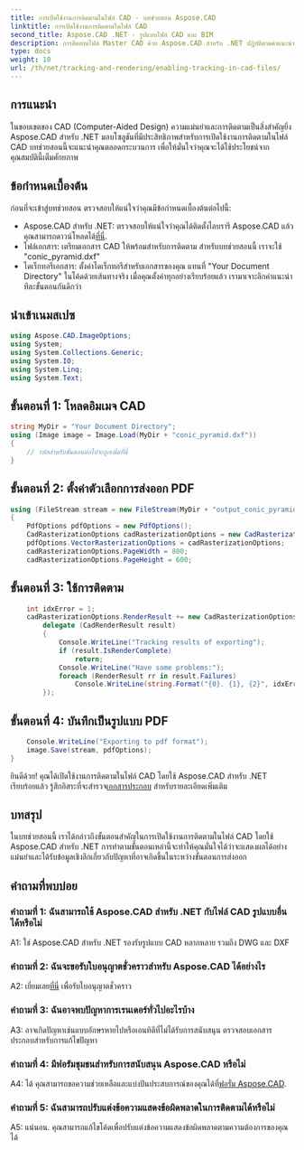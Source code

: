 ```yaml
---
title: การเปิดใช้งานการติดตามในไฟล์ CAD - บทช่วยสอน Aspose.CAD
linktitle: การเปิดใช้งานการติดตามในไฟล์ CAD
second_title: Aspose.CAD .NET - รูปแบบไฟล์ CAD และ BIM
description: การติดตามไฟล์ Master CAD ด้วย Aspose.CAD สำหรับ .NET ปฏิบัติตามคำแนะนำทีละขั้นตอนของเราเพื่อการแสดงผลที่แม่นยำและการติดตามข้อผิดพลาด ดาวน์โหลดเดี๋ยวนี้!
type: docs
weight: 10
url: /th/net/tracking-and-rendering/enabling-tracking-in-cad-files/
---
```

## การแนะนำ

ในขอบเขตของ CAD (Computer-Aided Design) ความแม่นยำและการติดตามเป็นสิ่งสำคัญยิ่ง Aspose.CAD สำหรับ .NET มอบโซลูชันที่มีประสิทธิภาพสำหรับการเปิดใช้งานการติดตามในไฟล์ CAD บทช่วยสอนนี้จะแนะนำคุณตลอดกระบวนการ เพื่อให้มั่นใจว่าคุณจะได้ใช้ประโยชน์จากคุณสมบัตินี้เต็มศักยภาพ

## ข้อกำหนดเบื้องต้น

ก่อนที่จะเข้าสู่บทช่วยสอน ตรวจสอบให้แน่ใจว่าคุณมีข้อกำหนดเบื้องต้นต่อไปนี้:
-  Aspose.CAD สำหรับ .NET: ตรวจสอบให้แน่ใจว่าคุณได้ติดตั้งไลบรารี Aspose.CAD แล้ว คุณสามารถดาวน์โหลดได้[ที่นี่](https://releases.aspose.com/cad/net/).
- ไฟล์เอกสาร: เตรียมเอกสาร CAD ให้พร้อมสำหรับการติดตาม สำหรับบทช่วยสอนนี้ เราจะใช้ "conic_pyramid.dxf"
- ไดเร็กทอรีเอกสาร: ตั้งค่าไดเร็กทอรีสำหรับเอกสารของคุณ แทนที่ "Your Document Directory" ในโค้ดด้วยเส้นทางจริง
เมื่อคุณตั้งค่าทุกอย่างเรียบร้อยแล้ว เรามาเจาะลึกคำแนะนำทีละขั้นตอนกันดีกว่า

## นำเข้าเนมสเปซ

```csharp
using Aspose.CAD.ImageOptions;
using System;
using System.Collections.Generic;
using System.IO;
using System.Linq;
using System.Text;
```

## ขั้นตอนที่ 1: โหลดอิมเมจ CAD

```csharp
string MyDir = "Your Document Directory";
using (Image image = Image.Load(MyDir + "conic_pyramid.dxf"))
{
    // รหัสสำหรับขั้นตอนต่อไปจะถูกเพิ่มที่นี่
}
```

## ขั้นตอนที่ 2: ตั้งค่าตัวเลือกการส่งออก PDF

```csharp
using (FileStream stream = new FileStream(MyDir + "output_conic_pyramid.pdf", FileMode.Create))
{
    PdfOptions pdfOptions = new PdfOptions();
    CadRasterizationOptions cadRasterizationOptions = new CadRasterizationOptions();
    pdfOptions.VectorRasterizationOptions = cadRasterizationOptions;
    cadRasterizationOptions.PageWidth = 800;
    cadRasterizationOptions.PageHeight = 600;
```

## ขั้นตอนที่ 3: ใช้การติดตาม

```csharp
    int idxError = 1;
    cadRasterizationOptions.RenderResult += new CadRasterizationOptions.CadRenderHandler(
        delegate (CadRenderResult result)
        {
            Console.WriteLine("Tracking results of exporting");
            if (result.IsRenderComplete)
                return;
            Console.WriteLine("Have some problems:");
            foreach (RenderResult rr in result.Failures)
                Console.WriteLine(string.Format("{0}. {1}, {2}", idxError++, rr.RenderCode.ToString(), rr.Message));
        });
```

## ขั้นตอนที่ 4: บันทึกเป็นรูปแบบ PDF

```csharp
    Console.WriteLine("Exporting to pdf format");
    image.Save(stream, pdfOptions);
}
```

 ยินดีด้วย! คุณได้เปิดใช้งานการติดตามในไฟล์ CAD โดยใช้ Aspose.CAD สำหรับ .NET เรียบร้อยแล้ว รู้สึกอิสระที่จะสำรวจ[เอกสารประกอบ](https://reference.aspose.com/cad/net/) สำหรับรายละเอียดเพิ่มเติม

## บทสรุป

ในบทช่วยสอนนี้ เราได้กล่าวถึงขั้นตอนสำคัญในการเปิดใช้งานการติดตามในไฟล์ CAD โดยใช้ Aspose.CAD สำหรับ .NET การทำตามขั้นตอนเหล่านี้จะทำให้คุณมั่นใจได้ว่าจะแสดงผลได้อย่างแม่นยำและได้รับข้อมูลเชิงลึกเกี่ยวกับปัญหาที่อาจเกิดขึ้นในระหว่างขั้นตอนการส่งออก

## คำถามที่พบบ่อย

### คำถามที่ 1: ฉันสามารถใช้ Aspose.CAD สำหรับ .NET กับไฟล์ CAD รูปแบบอื่นได้หรือไม่

A1: ใช่ Aspose.CAD สำหรับ .NET รองรับรูปแบบ CAD หลากหลาย รวมถึง DWG และ DXF

### คำถามที่ 2: ฉันจะขอรับใบอนุญาตชั่วคราวสำหรับ Aspose.CAD ได้อย่างไร

 A2: เยี่ยมเลย[ที่นี่](https://purchase.aspose.com/temporary-license/) เพื่อรับใบอนุญาตชั่วคราว

### คำถามที่ 3: ฉันอาจพบปัญหาการเรนเดอร์ทั่วไปอะไรบ้าง

A3: อาจเกิดปัญหาเช่นแบบอักษรหายไปหรือเอนทิตีที่ไม่ได้รับการสนับสนุน ตรวจสอบเอกสารประกอบสำหรับการแก้ไขปัญหา

### คำถามที่ 4: มีฟอรัมชุมชนสำหรับการสนับสนุน Aspose.CAD หรือไม่

 A4: ได้ คุณสามารถขอความช่วยเหลือและแบ่งปันประสบการณ์ของคุณได้ที่[ฟอรั่ม Aspose.CAD](https://forum.aspose.com/c/cad/19).

### คำถามที่ 5: ฉันสามารถปรับแต่งข้อความแสดงข้อผิดพลาดในการติดตามได้หรือไม่

A5: แน่นอน. คุณสามารถแก้ไขโค้ดเพื่อปรับแต่งข้อความแสดงข้อผิดพลาดตามความต้องการของคุณได้
